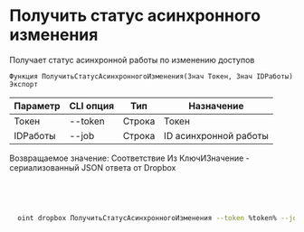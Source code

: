 ﻿---
sidebar_position: 5
---

# Получить статус асинхронного изменения
 Получает статус асинхронной работы по изменению доступов



`Функция ПолучитьСтатусАсинхронногоИзменения(Знач Токен, Знач IDРаботы) Экспорт`

  | Параметр | CLI опция | Тип | Назначение |
  |-|-|-|-|
  | Токен | --token | Строка | Токен |
  | IDРаботы | --job | Строка | ID асинхронной работы |

  
  Возвращаемое значение:   Соответствие Из КлючИЗначение - сериализованный JSON ответа от Dropbox

<br/>




```bsl title="Пример кода"

```



```sh title="Пример команды CLI"
    
  oint dropbox ПолучитьСтатусАсинхронногоИзменения --token %token% --job %job%

```

```json title="Результат"

```
